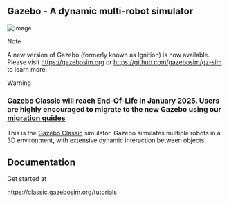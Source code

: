 Gazebo - A dynamic multi-robot simulator
----------------------------------------
![image](https://user-images.githubusercontent.com/10261903/174557418-1a83fbb7-e12b-4edb-b99f-5aaf8eed5cae.png)

> [!NOTE]
> A new version of Gazebo (formerly known as Ignition) is now available. Please visit https://gazebosim.org or https://github.com/gazebosim/gz-sim to learn more.
 
> [!WARNING]
> ### Gazebo Classic will reach End-Of-Life in [January 2025](https://classic.gazebosim.org/#collapseVersion11_0). Users are highly encouraged to migrate to the new Gazebo using our [migration guides](https://gazebosim.org/docs/latest/gazebo_classic_migration/)

This is the [Gazebo Classic](http://classic.gazebosim.org) simulator.  Gazebo simulates multiple robots in a
3D environment, with extensive dynamic interaction between objects.

Documentation
-------------

Get started at

  https://classic.gazebosim.org/tutorials
